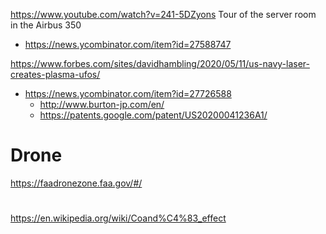 https://www.youtube.com/watch?v=241-5DZyons Tour of the server room in the Airbus 350
* https://news.ycombinator.com/item?id=27588747


https://www.forbes.com/sites/davidhambling/2020/05/11/us-navy-laser-creates-plasma-ufos/
* https://news.ycombinator.com/item?id=27726588
  * http://www.burton-jp.com/en/
  * https://patents.google.com/patent/US20200041236A1/  
  
# Drone
https://faadronezone.faa.gov/#/

#
https://en.wikipedia.org/wiki/Coand%C4%83_effect
